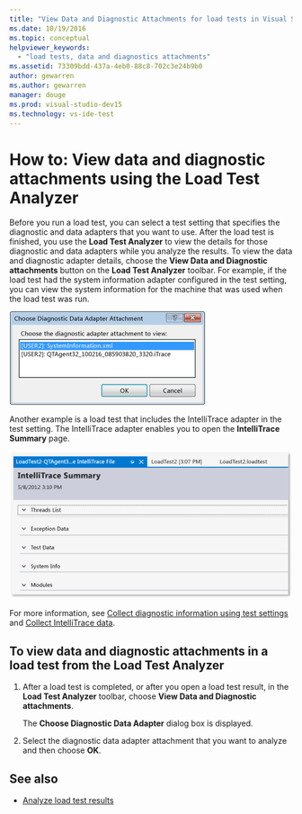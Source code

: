 ```yaml
---
title: "View Data and Diagnostic Attachments for load tests in Visual Studio"
ms.date: 10/19/2016
ms.topic: conceptual
helpviewer_keywords:
  - "load tests, data and diagnostics attachments"
ms.assetid: 73309bdd-437a-4eb0-88c8-702c3e24b9b0
author: gewarren
ms.author: gewarren
manager: douge
ms.prod: visual-studio-dev15
ms.technology: vs-ide-test
---
```

# How to: View data and diagnostic attachments using the Load Test Analyzer

Before you run a load test, you can select a test setting that specifies the diagnostic and data adapters that you want to use. After the load test is finished, you use the **Load Test Analyzer** to view the details for those diagnostic and data adapters while you analyze the results. To view the data and diagnostic adapter details, choose the **View Data and Diagnostic attachments** button on the **Load Test Analyzer** toolbar. For example, if the load test had the system information adapter configured in the test setting, you can view the system information for the machine that was used when the load test was run.

![Choosing Diagnostic Data Adapter Attachment dialog](../test/media/load_adapterdialog.png)

Another example is a load test that includes the IntelliTrace adapter in the test setting. The IntelliTrace adapter enables you to open the **IntelliTrace Summary** page.

![IntelliTrace Summary](../test/media/load_intellitrace.png)

For more information, see [Collect diagnostic information using test settings](../test/collect-diagnostic-information-using-test-settings.md) and [Collect IntelliTrace data](../test/how-to-collect-intellitrace-data-to-help-debug-difficult-issues.md).

## To view data and diagnostic attachments in a load test from the Load Test Analyzer

1.  After a load test is completed, or after you open a load test result, in the **Load Test Analyzer** toolbar, choose **View Data and Diagnostic attachments**.

     The **Choose Diagnostic Data Adapter** dialog box is displayed.

2.  Select the diagnostic data adapter attachment that you want to analyze and then choose **OK**.

## See also

- [Analyze load test results](../test/analyze-load-test-results-using-the-load-test-analyzer.md)

